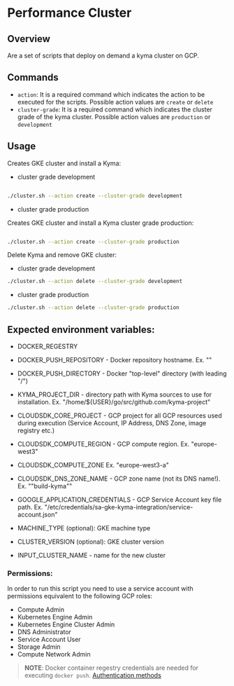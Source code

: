 # Performance Cluster

## Overview

Are a set of scripts that deploy on demand a kyma cluster on GCP.

## Commands

- `action`: It is a required command which indicates the action to be executed for the scripts. Possible action values are `create` or `delete`
- `cluster-grade`: It is a required command which indicates the cluster grade of the kyma cluster. Possible action values are `production` or `development`


## Usage

Creates GKE cluster and install a  Kyma:

- cluster grade development

```bash

./cluster.sh --action create --cluster-grade development

```

- cluster grade production

Creates GKE cluster and install a  Kyma cluster grade production:

```bash

./cluster.sh --action create --cluster-grade production

```

Delete Kyma and remove GKE cluster:

- cluster grade development

```bash
./cluster.sh --action delete --cluster-grade development
```

- cluster grade production

```bash
./cluster.sh --action delete --cluster-grade production
```

## Expected environment variables:

- DOCKER_REGESTRY
- DOCKER_PUSH_REPOSITORY - Docker repository hostname. Ex. ""
- DOCKER_PUSH_DIRECTORY - Docker "top-level" directory (with leading "/")
- KYMA_PROJECT_DIR - directory path with Kyma sources to use for installation.
   Ex. "/home/${USER}/go/src/github.com/kyma-project"

- CLOUDSDK_CORE_PROJECT - GCP project for all GCP resources used during execution (Service Account, IP Address, DNS Zone, image registry etc.)
- CLOUDSDK_COMPUTE_REGION - GCP compute region. Ex. "europe-west3"
- CLOUDSDK_COMPUTE_ZONE Ex. "europe-west3-a"
- CLOUDSDK_DNS_ZONE_NAME - GCP zone name (not its DNS name!). Ex. ""build-kyma""
- GOOGLE_APPLICATION_CREDENTIALS - GCP Service Account key file path.
  Ex. "/etc/credentials/sa-gke-kyma-integration/service-account.json"

- MACHINE_TYPE (optional): GKE machine type
- CLUSTER_VERSION (optional): GKE cluster version
- INPUT_CLUSTER_NAME - name for the new cluster

### Permissions: 

In order to run this script you need to use a service account with permissions equivalent to the following GCP roles:
- Compute Admin
- Kubernetes Engine Admin
- Kubernetes Engine Cluster Admin
- DNS Administrator
- Service Account User
- Storage Admin
- Compute Network Admin

> **NOTE**: Docker container regestry credentials are needed for executing `docker push`. [Authentication methods](https://cloud.google.com/container-registry/docs/advanced-authentication)

